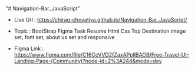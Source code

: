"# Navigation-Bar_JavaScript" 

- Live Url : https://chirag-chovatiya.github.io/Navigation-Bar_JavaScript/

- Topic : BootStrap Figma Task 
          Resume Html Css
          Top Destination image set, font set, about us set and responsive
         
- Figma Link : https://www.figma.com/file/C16CcVVD2fZaxAPpllBAOB/Free-Travel-UI-Landing-Page-(Community)?node-id=2%3A244&mode=dev 

